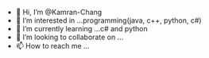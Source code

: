 - 👋 Hi, I’m @Kamran-Chang
- 👀 I’m interested in ...programming(java, c++, python, c#)
- 🌱 I’m currently learning ...c# and python
- 💞️ I’m looking to collaborate on ...
- 📫 How to reach me ...

<!---
Kamran-Chang/Kamran-Chang is a ✨ special ✨ repository because its `README.md` (this file) appears on your GitHub profile.
You can click the Preview link to take a look at your changes.
--->
